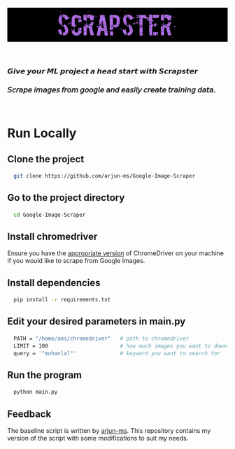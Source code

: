 
<p align="center">
  <img src="logo.png" />
</p>
&nbsp;

### 𝙂𝙞𝙫𝙚 𝙮𝙤𝙪𝙧 𝙈𝙇 𝙥𝙧𝙤𝙟𝙚𝙘𝙩 𝙖 𝙝𝙚𝙖𝙙 𝙨𝙩𝙖𝙧𝙩 𝙬𝙞𝙩𝙝 𝙎𝙘𝙧𝙖𝙥𝙨𝙩𝙚𝙧

### 𝘚𝘤𝘳𝘢𝘱𝘦 𝘪𝘮𝘢𝘨𝘦𝘴 𝘧𝘳𝘰𝘮 𝘨𝘰𝘰𝘨𝘭𝘦 𝘢𝘯𝘥 𝘦𝘢𝘴𝘪𝘭𝘺 𝘤𝘳𝘦𝘢𝘵𝘦 𝘵𝘳𝘢𝘪𝘯𝘪𝘯𝘨 𝘥𝘢𝘵𝘢.

&nbsp;
# **Run Locally**

## **Clone the project**

```bash
  git clone https://github.com/arjun-ms/Google-Image-Scraper
```

## **Go to the project directory**

```bash
  cd Google-Image-Scraper
```
## **Install chromedriver**

Ensure you have the [appropriate version](https://chromedriver.chromium.org/downloads) of ChromeDriver on your machine if you would like to scrape from Google Images.

## **Install dependencies**

```bash
  pip install -r requirements.txt
```
## **Edit your desired parameters in main.py**

```bash
  PATH = "/home/ams/chromedriver"   # path to chromedriver
  LIMIT = 100                       # how much images you want to download
  query = '"mohanlal"'              # keyword you want to search for
```

## **Run the program**

```bash
  python main.py
```


## **Feedback**
The baseline script is written by [arjun-ms](https://github.com/arjun-ms/Scrapster). This repository contains my version of the script with some modifications to suit my needs. 

